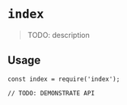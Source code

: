 # `index`

> TODO: description

## Usage

```
const index = require('index');

// TODO: DEMONSTRATE API
```
